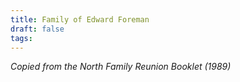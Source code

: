 ```yaml
---
title: Family of Edward Foreman
draft: false
tags:
---
```

*Copied from the North Family Reunion Booklet (1989)*
